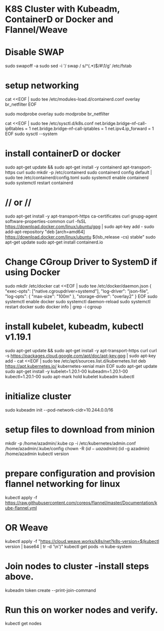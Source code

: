 # K8S Cluster with Kubeadm, ContainerD or Docker and Flannel/Weave
# Disable SWAP
sudo swapoff -a
sudo sed -i '/ swap / s/^\(.*\)$/#\1/g' /etc/fstab

# setup networking
cat <<EOF | sudo tee /etc/modules-load.d/containerd.conf
overlay
br_netfilter
EOF

sudo modprobe overlay
sudo modprobe br_netfilter

cat <<EOF | sudo tee /etc/sysctl.d/k8s.conf
net.bridge.bridge-nf-call-ip6tables = 1
net.bridge.bridge-nf-call-iptables  = 1
net.ipv4.ip_forward                 = 1
EOF
sudo sysctl --system

# install containerD or docker
sudo apt-get update && sudo apt-get install -y containerd apt-transport-https curl
sudo mkdir -p /etc/containerd
sudo containerd config default | sudo tee /etc/containerd/config.toml
sudo systemctl enable containerd
sudo systemctl restart containerd
# // or // 
sudo apt-get install -y apt-transport-https ca-certificates curl gnupg-agent software-properties-common 
curl -fsSL https://download.docker.com/linux/ubuntu/gpg | sudo apt-key add - 
sudo add-apt-repository "deb [arch=amd64] https://download.docker.com/linux/ubuntu $(lsb_release -cs) stable" 
sudo apt-get update 
sudo apt-get install containerd.io

# Change CGroup Driver to SystemD if using Docker
sudo mkdir /etc/docker
cat <<EOF | sudo tee /etc/docker/daemon.json
{
  "exec-opts": ["native.cgroupdriver=systemd"],
  "log-driver": "json-file",
  "log-opts": {
    "max-size": "100m"
  },
  "storage-driver": "overlay2"
}
EOF
sudo systemctl enable docker
sudo systemctl daemon-reload
sudo systemctl restart docker
sudo docker info | grep -i cgroup

# install kubelet, kubeadm, kubectl v1.19.1
sudo apt-get update && sudo apt-get install -y apt-transport-https curl
curl -s https://packages.cloud.google.com/apt/doc/apt-key.gpg | sudo apt-key add -
cat <<EOF | sudo tee /etc/apt/sources.list.d/kubernetes.list
deb https://apt.kubernetes.io/ kubernetes-xenial main
EOF
sudo apt-get update
sudo apt-get install -y kubelet=1.20.1-00 kubeadm=1.20.1-00 kubectl=1.20.1-00
sudo apt-mark hold kubelet kubeadm kubectl

# initialize cluster
sudo kubeadm init --pod-network-cidr=10.244.0.0/16

# setup files to download from minion
mkdir -p /home/azadmin/.kube
cp -i /etc/kubernetes/admin.conf /home/azadmin/.kube/config
chown -R $(id -u azadmin):$(id -g azadmin) /home/azadmin
kubectl version

# prepare configuration and provision flannel networking for linux
kubectl apply -f https://raw.githubusercontent.com/coreos/flannel/master/Documentation/kube-flannel.yml 
# OR Weave
kubectl apply -f "https://cloud.weave.works/k8s/net?k8s-version=$(kubectl version | base64 | tr -d '\n')"
kubectl get pods -n kube-system

# Join nodes to cluster -install steps above. 
kubeadm token create --print-join-command
# Run this on worker nodes and verify.
kubectl get nodes